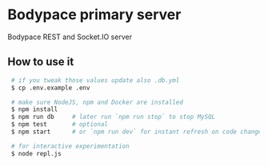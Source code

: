 # Bodypace primary server

Bodypace REST and Socket.IO server

## How to use it

```bash
 # if you tweak those values update also .db.yml
 $ cp .env.example .env
```

```bash
 # make sure NodeJS, npm and Docker are installed
 $ npm install
 $ npm run db     # later run `npm run stop` to stop MySQL
 $ npm test       # optional
 $ npm start      # or `npm run dev` for instant refresh on code change
```

```bash
 # for interactive experimentation
 $ node repl.js
```